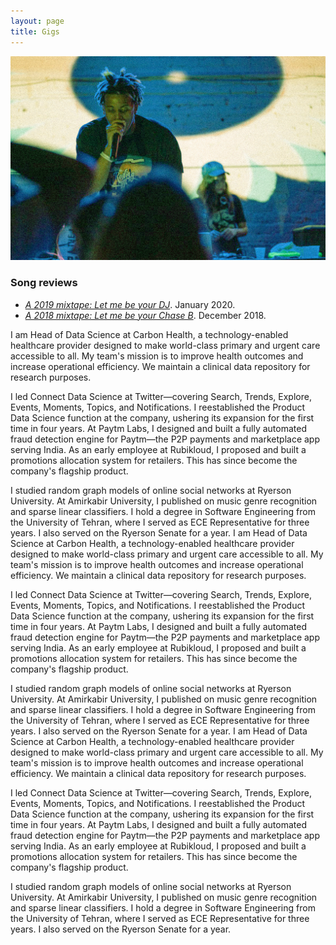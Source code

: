```yaml
---
layout: page
title: Gigs
---
```


<img src="/files/pics/djing.jpg" alt="Sim Simah and Pardis Noorzad (aka DJ Pardis)" title="Sim Simah and DJ Pardis">

### Song reviews

- <em><a href="https://medium.com/@djpardis/a-2019-mixtape-6a910e8b4771" target="_blank">A 2019 mixtape: Let me be your DJ</a></em>. January 2020.
- <em><a href="https://medium.com/@djpardis/a-2018-mixtape-fac340db5e11" target="_blank">A 2018 mixtape: Let me be your Chase B</a></em>. December 2018.

I am Head of Data Science at Carbon Health, a technology-enabled healthcare provider designed to make world-class primary and urgent care accessible to all. My team's mission is to improve health outcomes and increase operational efficiency. We maintain a clinical data repository for research purposes.

I led Connect Data Science at Twitter—covering Search, Trends, Explore, Events, Moments, Topics, and Notifications. I reestablished the Product Data Science function at the company, ushering its expansion for the first time in four years. At Paytm Labs, I designed and built a fully automated fraud detection engine for Paytm—the P2P payments and marketplace app serving India. As an early employee at Rubikloud, I proposed and built a promotions allocation system for retailers. This has since become the company's flagship product.

I studied random graph models of online social networks at Ryerson University. At Amirkabir University, I published on music genre recognition and sparse linear classifiers. I hold a degree in Software Engineering from the University of Tehran, where I served as ECE Representative for three years. I also served on the Ryerson Senate for a year.
I am Head of Data Science at Carbon Health, a technology-enabled healthcare provider designed to make world-class primary and urgent care accessible to all. My team's mission is to improve health outcomes and increase operational efficiency. We maintain a clinical data repository for research purposes.

I led Connect Data Science at Twitter—covering Search, Trends, Explore, Events, Moments, Topics, and Notifications. I reestablished the Product Data Science function at the company, ushering its expansion for the first time in four years. At Paytm Labs, I designed and built a fully automated fraud detection engine for Paytm—the P2P payments and marketplace app serving India. As an early employee at Rubikloud, I proposed and built a promotions allocation system for retailers. This has since become the company's flagship product.

I studied random graph models of online social networks at Ryerson University. At Amirkabir University, I published on music genre recognition and sparse linear classifiers. I hold a degree in Software Engineering from the University of Tehran, where I served as ECE Representative for three years. I also served on the Ryerson Senate for a year.
I am Head of Data Science at Carbon Health, a technology-enabled healthcare provider designed to make world-class primary and urgent care accessible to all. My team's mission is to improve health outcomes and increase operational efficiency. We maintain a clinical data repository for research purposes.

I led Connect Data Science at Twitter—covering Search, Trends, Explore, Events, Moments, Topics, and Notifications. I reestablished the Product Data Science function at the company, ushering its expansion for the first time in four years. At Paytm Labs, I designed and built a fully automated fraud detection engine for Paytm—the P2P payments and marketplace app serving India. As an early employee at Rubikloud, I proposed and built a promotions allocation system for retailers. This has since become the company's flagship product.

I studied random graph models of online social networks at Ryerson University. At Amirkabir University, I published on music genre recognition and sparse linear classifiers. I hold a degree in Software Engineering from the University of Tehran, where I served as ECE Representative for three years. I also served on the Ryerson Senate for a year.
